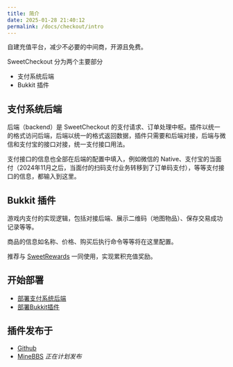 ```yaml
---
title: 简介
date: 2025-01-28 21:40:12
permalink: /docs/checkout/intro
---
```


自建充值平台，减少不必要的中间商，开源且免费。

SweetCheckout 分为两个主要部分
+ 支付系统后端
+ Bukkit 插件

## 支付系统后端

后端（backend）是 SweetCheckout 的支付请求、订单处理中枢。插件以统一的格式访问后端，后端以统一的格式返回数据，插件只需要和后端对接，后端与微信和支付宝的接口对接，统一支付接口用法。

支付接口的信息也全部在后端的配置中填入，例如微信的 Native、支付宝的当面付（2024年11月之后，当面付的扫码支付业务转移到了订单码支付），等等支付接口的信息，都输入到这里。

## Bukkit 插件

游戏内支付的实现逻辑，包括对接后端、展示二维码（地图物品）、保存交易成功记录等等。

商品的信息如名称、价格、购买后执行命令等等将在这里配置。

推荐与 [SweetRewards](/docs/rewards/intro) 一同使用，实现累积充值奖励。

## 开始部署

+ [部署支付系统后端](/docs/checkout/install/backend)
+ [部署Bukkit插件](/docs/checkout/install/bukkit)

## 插件发布于

+ [Github](https://github.com/MrXiaoM/SweetRewards)
+ [MineBBS](https://www.minebbs.com/) *正在计划发布*
